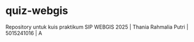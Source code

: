 # quiz-webgis
Repository untuk kuis praktikum SIP WEBGIS 2025 | Thania Rahmalia Putri | 5015241016 | A
